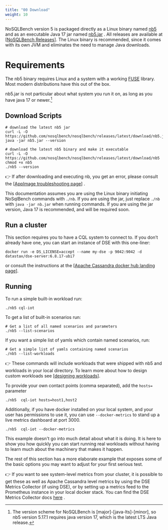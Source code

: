 ```yaml
---
title: "00 Download"
weight: 10
---
```


NoSQLBench version 5 is packaged directly as a Linux binary named
[nb5](https://github.com/nosqlbench/nosqlbench/releases/latest/download/nb5)
and as an executable Java 17 jar named
[nb5.jar](https://github.com/nosqlbench/nosqlbench/releases/latest/download/nb5.jar)
. All releases are available at
[[NoSQLBench Releases](https://github.com/nosqlbench/nosqlbench/releases)]. The Linux binary is
recommended, since it comes with its own JVM and eliminates the need to manage
Java downloads.

# Requirements

The nb5 binary requires Linux and a system with a working
[FUSE](https://en.wikipedia.org/wiki/Filesystem_in_Userspace) library. Most modern distributions
have this out of the box.

nb5.jar is not particular about what system you run it on, as long as you have java 17 or newer.[^1]


## Download Scripts

```shell
# download the latest nb5 jar
curl -L -O https://github.com/nosqlbench/nosqlbench/releases/latest/download/nb5.jar
java -jar nb5.jar --version
```

```shell
# download the latest nb5 binary and make it executable
curl -L -O https://github.com/nosqlbench/nosqlbench/releases/latest/download/nb5
chmod +x nb5
./nb5 --version
```

👉 If after downloading and executing nb, you get an error, please consult the
[[AppImage troubleshooting page](https://docs.appimage.org/user-guide/run-appimages.html#troubleshooting)]
.

This documentation assumes you are using the Linux binary initiating NoSqlBench commands with
`./nb`. If you are using the jar, just replace `./nb` with `java -jar nb.jar` when running
commands. If you are using the jar version, Java 17 is recommended, and will be required soon.

## Run a cluster

This section requires you to have a CQL system to connect to. If you don’t already have one,
you can start an instance of DSE with this one-liner:

    docker run -e DS_LICENSE=accept --name my-dse -p 9042:9042 -d datastax/dse-server:6.8.17-ubi7

or consult the instructions at the
[[Apache Cassandra docker hub landing page](https://hub.docker.com/_/cassandra)].

## Running

To run a simple built-in workload run:

    ./nb5 cql-iot

To get a list of built-in scenarios run:

    # Get a list of all named scenarios and parameters
    ./nb5 --list-scenarios

If you want a simple list of yamls which contain named scenarios, run:

    # Get a simple list of yamls containing named scenarios
    ./nb5 --list-workloads

👉 These commands will include workloads that were shipped with nb5 and
workloads in your local directory. To learn more about how to design
custom workloads see
[[designing workloads](/../workloads_101)].

To provide your own contact points (comma separated), add the `hosts=`
parameter

    ./nb5  cql-iot hosts=host1,host2

Additionally, if you have docker installed on your local system, and your user has permissions to
use it, you can use
`--docker-metrics` to stand up a live metrics dashboard at port 3000.

    ./nb5  cql-iot --docker-metrics

This example doesn't go into much detail about what it is doing. It is here to show you how quickly
you can start
running real workloads without having to learn much about the machinery that makes it happen.

The rest of this section has a more elaborate example that exposes some of
the basic options you may want to adjust for your first serious test.

👉 If you want to see system-level metrics from your cluster, it is possible
to get these as well as Apache Cassandra level metrics by using the DSE
Metrics Collector (if using DSE), or by setting up a metrics feed to the
Prometheus instance in your local docker stack. You can find the DSE
Metrics Collector docs
[here](https://docs.datastax.com/en/monitoring/doc/monitoring/metricsCollector/mcExportMetricsDocker.html)
.

[^1]: The version scheme for NoSQLBench is [major]-[java-lts]-[minor], so nb5 version 5.17.1 
requires java version 17, which is the latest LTS Java release.
